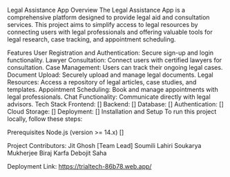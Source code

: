 Legal Assistance App
Overview
The Legal Assistance App is a comprehensive platform designed to provide legal aid and consultation services. This project aims to simplify access to legal resources by connecting users with legal professionals and offering valuable tools for legal research, case tracking, and appointment scheduling.

Features
User Registration and Authentication: Secure sign-up and login functionality.
Lawyer Consultation: Connect users with certified lawyers for consultation.
Case Management: Users can track their ongoing legal cases.
Document Upload: Securely upload and manage legal documents.
Legal Resources: Access a repository of legal articles, case studies, and templates.
Appointment Scheduling: Book and manage appointments with legal professionals.
Chat Functionality: Communicate directly with legal advisors.
Tech Stack
Frontend: []
Backend: []
Database: []
Authentication: []
Cloud Storage: []
Deployment: []
Installation and Setup
To run this project locally, follow these steps:

Prerequisites
Node.js (version >= 14.x)
[]

Project Contributors:
Jit Ghosh [Team Lead]
Soumili Lahiri
Soukarya Mukherjee
Biraj Karfa
Debojit Saha

Deployment Link: https://trialtech-86b78.web.app/
